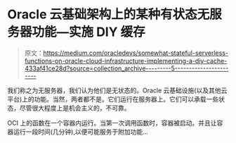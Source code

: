 # Oracle 云基础架构上的某种有状态无服务器功能—实施 DIY 缓存

> 原文：<https://medium.com/oracledevs/somewhat-stateful-serverless-functions-on-oracle-cloud-infrastructure-implementing-a-diy-cache-433af41ce28d?source=collection_archive---------5----------------------->

我们称之为无服务器，我们认为他们是无状态的。Oracle 云基础设施(以及其他云平台)上的功能。当然，两者都不是。它们运行在服务器上。它们可以承载一些状态，尽管很大程度上是机会主义的，不可靠。

OCI 上的函数在一个容器内运行。当第一次调用函数时，容器被启动。并且让容器运行一段时间(几分钟),以便可能服务于附加功能…